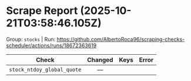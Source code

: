 # Scrape Report (2025-10-21T03:58:46.105Z)

Group: `stocks`  |  Run: https://github.com/AlbertoRoca96/scraping-checks-scheduler/actions/runs/18672363619

| Check | Changed | Keys | Error |
|---|:---:|:--|:--|
| `stock_ntdoy_global_quote` | — |  |  |

